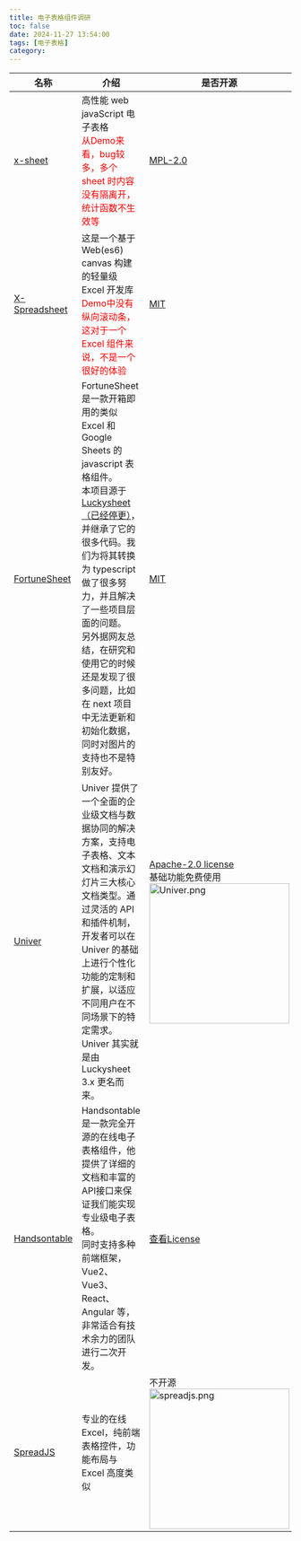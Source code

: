 ```yaml
---
title: 电子表格组件调研
toc: false
date: 2024-11-27 13:54:00
tags: [电子表格]
category:
---
```


<table>
<thead>
<tr>
<th>名称</th>
<th>介绍</th>
<th style="min-width: 250px;">是否开源</th>
<th style="min-width: 70px;">备注</th>
</tr>
</thead>
<tbody>
<tr>
<td><a target="_blank" href="https://github.com/jerry-TangHao/x-sheet">x-sheet</a></td>
<td>高性能 web javaScript 电子表格<br><span style="color: red;">从Demo来看，bug较多，多个 sheet 时内容没有隔离开，统计函数不生效等</span></td>
<td><a target="_blank" href="https://github.com/jerry-TangHao/x-sheet?tab=MPL-2.0-1-ov-file">MPL-2.0</a></td>
<td>Star 145</td>
</tr>
<tr>
<td><a target="_blank" href="https://hondrytravis.com/x-spreadsheet-doc/">X-Spreadsheet</a></td>
<td>这是一个基于 Web(es6) canvas 构建的轻量级 Excel 开发库<br><span style="color: red;">Demo中没有纵向滚动条，这对于一个 Excel 组件来说，不是一个很好的体验</span></td>
<td><a target="_blank" href="https://github.com/myliang/x-spreadsheet">MIT</a></td>
<td>Star 14.2k</td>
</tr>
<tr>
<td><a target="_blank" href="https://ruilisi.github.io/fortune-sheet-docs/zh/">FortuneSheet</a></td>
<td>FortuneSheet 是一款开箱即用的类似 Excel 和 Google Sheets 的 javascript 表格组件。<br>本项目源于 <a target="_blank" href="https://github.com/dream-num/Luckysheet">Luckysheet（已经停更）</a>，并继承了它的很多代码。我们为将其转换为 typescript 做了很多努力，并且解决了一些项目层面的问题。<br>另外据网友总结，在研究和使用它的时候还是发现了很多问题，比如在 next 项目中无法更新和初始化数据，同时对图片的支持也不是特别友好。</td>
<td><a target="_blank" href="https://github.com/ruilisi/fortune-sheet">MIT</a></td>
<td>支持 React<br>Star 2.6k</td>
</tr>
<tr>
<td><a target="_blank" href="https://univer.ai/zh-CN">Univer</a></td>
<td>Univer 提供了一个全面的企业级文档与数据协同的解决方案，支持电子表格、文本文档和演示幻灯片三大核心文档类型。通过灵活的 API 和插件机制，开发者可以在 Univer 的基础上进行个性化功能的定制和扩展，以适应不同用户在不同场景下的特定需求。<br>Univer 其实就是由 Luckysheet 3.x 更名而来。</td>
<td><a target="_blank" href="https://github.com/dream-num/univer">Apache-2.0 license</a><br>基础功能免费使用<img width="250" alt="Univer.png" src="https://gitee.com/doautumn/doautumn.gitee.io/raw/master/电子表格组件调研/Univer.png"></td>
<td>Star 7.5k</td>
</tr>
<tr>
<td><a target="_blank" href="https://handsontable.com/">Handsontable</a></td>
<td>Handsontable 是一款完全开源的在线电子表格组件，他提供了详细的文档和丰富的API接口来保证我们能实现专业级电子表格。<br>同时支持多种前端框架，Vue2、Vue3、React、Angular 等，非常适合有技术余力的团队进行二次开发。</td>
<td><a target="_blank" href="https://github.com/handsontable/handsontable?tab=License-1-ov-file#readme">查看License</a></td>
<td>英文文档<br>Star 20.1k</td>
</tr>
<tr>
<td><a target="_blank" href="https://www.grapecity.com.cn/developer/spreadjs">SpreadJS</a></td>
<td>专业的在线 Excel，纯前端表格控件，功能布局与 Excel 高度类似</td>
<td>不开源<img width="250" alt="spreadjs.png" src="https://gitee.com/doautumn/doautumn.gitee.io/raw/master/电子表格组件调研/spreadjs.png"></td>
<td></td>
</tr>
</tbody>
</table>